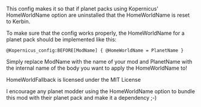 

This config makes it so that if planet packs using Kopernicus' HomeWorldName option are uninstalled that the HomeWorldName is reset to Kerbin.

To make sure that the config works properly, the HomeWorldName for a planet pack should be implemented like this:

`@Kopernicus_config:BEFORE[ModName]
{
  @HomeWorldName = PlanetName
}`

Simply replace ModName with the name of your mod and PlanetName with the internal name of the body you want to apply the HomeWorldName to!

HomeWorldFallback is licensed under the MIT License

I encourage any planet modder using the HomeWorldName option to bundle this mod with their planet pack and make it a dependency ;-)
